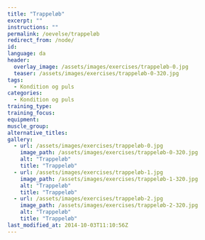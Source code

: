 ```yaml
---
title: "Trappeløb"
excerpt: ""
instructions: ""
permalink: /oevelse/trappeløb
redirect_from: /node/
id: 
language: da
header:
  overlay_image: /assets/images/exercises/trappeløb-0.jpg
  teaser: /assets/images/exercises/trappeløb-0-320.jpg
tags:
  - Kondition og puls
categories:
  - Kondition og puls
training_type: 
training_focus: 
equipment:
muscle_group:
alternative_titles:
gallery:
  - url: /assets/images/exercises/trappeløb-0.jpg
    image_path: /assets/images/exercises/trappeløb-0-320.jpg
    alt: "Trappeløb"
    title: "Trappeløb"
  - url: /assets/images/exercises/trappeløb-1.jpg
    image_path: /assets/images/exercises/trappeløb-1-320.jpg
    alt: "Trappeløb"
    title: "Trappeløb"
  - url: /assets/images/exercises/trappeløb-2.jpg
    image_path: /assets/images/exercises/trappeløb-2-320.jpg
    alt: "Trappeløb"
    title: "Trappeløb"
last_modified_at: 2014-10-03T11:10:56Z
---
```



